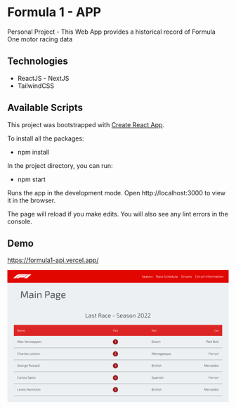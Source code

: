 # Formula 1 - APP

Personal Project - This Web App provides a historical record of Formula One motor racing data

## Technologies

- ReactJS - NextJS
- TailwindCSS

## Available Scripts

This project was bootstrapped with [Create React App](https://create-react-app.dev/).

To install all the packages:

- npm install

In the project directory, you can run:

- npm start

Runs the app in the development mode.
Open http://localhost:3000 to view it in the browser.

The page will reload if you make edits.
You will also see any lint errors in the console.

## Demo 

https://formula1-api.vercel.app/

![alt text](https://github.com/marianonu14/Formula1-Api/blob/main/public/formula1readme.png?raw=true)